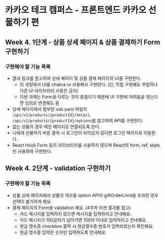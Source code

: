 # 카카오 테크 캠퍼스 - 프론트엔드 카카오 선물하기 편

## Week 4. 1단계 - 상품 상세 페이지 & 상품 결제하기 Form 구현하기

### 구현해야 할 기능 목록

- 결과 링크를 참고하여 상세 페이지 및 상품 결제 페이지의 UI를 구현한다.
  - 이 과정에서 UI를 chakra-ui 사용해서 구현한다. (단, 직접 구현해도 무방하나 다른 UI 라이브러리 사용은 금지)
  - 이번 과제는 Form을 다루는 것이 중점이기 때문에 UI 구현에 어려움을 겪는다면 임의로 변경해도 됨
- 상세 페이지에서 첨부된 oas.yaml 파일의 `/api/v1/products/{productId}/detail`, `/api/v1/products/{productId}/options`를 참고하여 API를 구현한다.
- 없는 상품의 경우 메인 페이지로 연결되도록 한다.
- 나에게 선물하기 버튼 클릭 시 로그인이 되어있지 않다면 로그인 페이지로 이동한다.
- React Hook Form 등의 라이브러리를 사용하지 않으며 React의 form, ref, state만 사용하여 구현한다.

## Week 4. 2단계 - validation 구현하기

### 구현해야 할 기능 목록

- 상품 상세 페이지에서 상품의 개수를 option API의 giftOrderLimit을 초과한 경우 선택이 불가하게 해요.
- 결제 페이지의 Form을 validation 해요. (4주차 미션 결과물 참고)
  - 카드 메시지를 입력하지 않으면 메시지를 입력하라고 안내해요.
  - 카드 메시지가 100글자가 넘어가면 100자 이내로 입력하라고 안내해요.
  - 현금 영수증 checkbox 클릭 시 현금영수증 번호가 입력되었는지 확인해요.
  - 현금 영수증 입력은 숫자만 입력하도록 안내해요.

